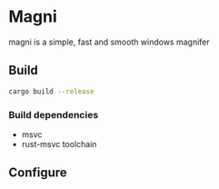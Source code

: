 # Magni

magni is a simple, fast and smooth windows magnifer

## Build

```bash
cargo build --release
```

### Build dependencies

* msvc
* rust-msvc toolchain

## Configure
